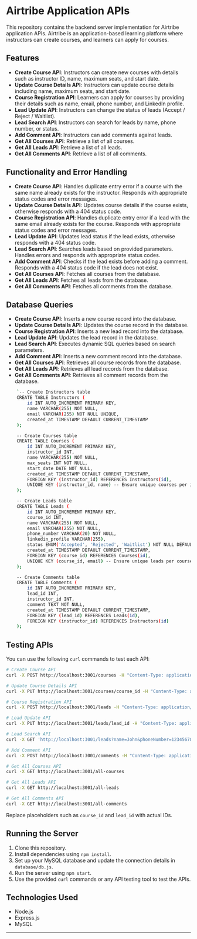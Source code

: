 # Airtribe Application APIs

This repository contains the backend server implementation for Airtribe application APIs. Airtribe is an application-based learning platform where instructors can create courses, and learners can apply for courses.

## Features

- **Create Course API**: Instructors can create new courses with details such as instructor ID, name, maximum seats, and start date.
- **Update Course Details API**: Instructors can update course details including name, maximum seats, and start date.
- **Course Registration API**: Learners can apply for courses by providing their details such as name, email, phone number, and LinkedIn profile.
- **Lead Update API**: Instructors can change the status of leads (Accept / Reject / Waitlist).
- **Lead Search API**: Instructors can search for leads by name, phone number, or status.
- **Add Comment API**: Instructors can add comments against leads.
- **Get All Courses API**: Retrieve a list of all courses.
- **Get All Leads API**: Retrieve a list of all leads.
- **Get All Comments API**: Retrieve a list of all comments.

## Functionality and Error Handling

- **Create Course API**: Handles duplicate entry error if a course with the same name already exists for the instructor. Responds with appropriate status codes and error messages.
- **Update Course Details API**: Updates course details if the course exists, otherwise responds with a 404 status code.
- **Course Registration API**: Handles duplicate entry error if a lead with the same email already exists for the course. Responds with appropriate status codes and error messages.
- **Lead Update API**: Updates lead status if the lead exists, otherwise responds with a 404 status code.
- **Lead Search API**: Searches leads based on provided parameters. Handles errors and responds with appropriate status codes.
- **Add Comment API**: Checks if the lead exists before adding a comment. Responds with a 404 status code if the lead does not exist.
- **Get All Courses API**: Fetches all courses from the database.
- **Get All Leads API**: Fetches all leads from the database.
- **Get All Comments API**: Fetches all comments from the database.

## Database Queries

- **Create Course API**: Inserts a new course record into the database.
- **Update Course Details API**: Updates the course record in the database.
- **Course Registration API**: Inserts a new lead record into the database.
- **Lead Update API**: Updates the lead record in the database.
- **Lead Search API**: Executes dynamic SQL queries based on search parameters.
- **Add Comment API**: Inserts a new comment record into the database.
- **Get All Courses API**: Retrieves all course records from the database.
- **Get All Leads API**: Retrieves all lead records from the database.
- **Get All Comments API**: Retrieves all comment records from the database.

```bash
    `-- Create Instructors table
    CREATE TABLE Instructors (
        id INT AUTO_INCREMENT PRIMARY KEY,
        name VARCHAR(255) NOT NULL,
        email VARCHAR(255) NOT NULL UNIQUE,
        created_at TIMESTAMP DEFAULT CURRENT_TIMESTAMP
    );

    -- Create Courses table
    CREATE TABLE Courses (
        id INT AUTO_INCREMENT PRIMARY KEY,
        instructor_id INT,
        name VARCHAR(255) NOT NULL,
        max_seats INT NOT NULL,
        start_date DATE NOT NULL,
        created_at TIMESTAMP DEFAULT CURRENT_TIMESTAMP,
        FOREIGN KEY (instructor_id) REFERENCES Instructors(id),
        UNIQUE KEY (instructor_id, name) -- Ensure unique courses per instructor
    );

    -- Create Leads table
    CREATE TABLE Leads (
        id INT AUTO_INCREMENT PRIMARY KEY,
        course_id INT,
        name VARCHAR(255) NOT NULL,
        email VARCHAR(255) NOT NULL,
        phone_number VARCHAR(20) NOT NULL,
        linkedin_profile VARCHAR(255),
        status ENUM('Accepted', 'Rejected', 'Waitlist') NOT NULL DEFAULT 'Waitlist',
        created_at TIMESTAMP DEFAULT CURRENT_TIMESTAMP,
        FOREIGN KEY (course_id) REFERENCES Courses(id),
        UNIQUE KEY (course_id, email) -- Ensure unique leads per course
    );

    -- Create Comments table
    CREATE TABLE Comments (
        id INT AUTO_INCREMENT PRIMARY KEY,
        lead_id INT,
        instructor_id INT,
        comment TEXT NOT NULL,
        created_at TIMESTAMP DEFAULT CURRENT_TIMESTAMP,
        FOREIGN KEY (lead_id) REFERENCES Leads(id),
        FOREIGN KEY (instructor_id) REFERENCES Instructors(id)
    );
```

## Testing APIs

You can use the following `curl` commands to test each API:

```bash
# Create Course API
curl -X POST http://localhost:3001/courses -H "Content-Type: application/json" -d "{\"instructor_id\": 1, \"name\": \"Introduction to Programming Language\", \"max_seats\": 50, \"start_date\": \"2024-04-01\"}"

# Update Course Details API
curl -X PUT http://localhost:3001/courses/course_id -H "Content-Type: application/json" -d "{\"name\": \"Updated Course Name\", \"max_seats\": 60, \"start_date\": \"2024-05-01\"}"

# Course Registration API
curl -X POST http://localhost:3001/leads -H "Content-Type: application/json" -d "{\"course_id\": 1, \"name\": \"John Doe\", \"email\": \"john.doe@example.com\", \"phone_number\": \"1234567890\", \"linkedin_profile\": \"https://www.linkedin.com/in/johndoe/\"}"

# Lead Update API
curl -X PUT http://localhost:3001/leads/lead_id -H "Content-Type: application/json" -d "{\"status\": \"Accepted\"}"

# Lead Search API
curl -X GET 'http://localhost:3001/leads?name=John&phoneNumber=1234567890&status=Accepted'

# Add Comment API
curl -X POST http://localhost:3001/comments -H "Content-Type: application/json" -d "{\"lead_id\": 1, \"instructor_id\": 1, \"comment\": \"Great performance!\"}"

# Get All Courses API
curl -X GET http://localhost:3001/all-courses

# Get All Leads API
curl -X GET http://localhost:3001/all-leads

# Get All Comments API
curl -X GET http://localhost:3001/all-comments
```

Replace placeholders such as `course_id` and `lead_id` with actual IDs.

## Running the Server

1. Clone this repository.
2. Install dependencies using `npm install`.
3. Set up your MySQL database and update the connection details in `database/db.js`.
4. Run the server using `npm start`.
5. Use the provided `curl` commands or any API testing tool to test the APIs.

## Technologies Used

- Node.js
- Express.js
- MySQL

---
